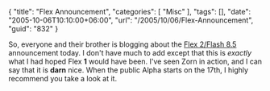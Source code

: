 {
	"title": "Flex Announcement",
	"categories": [
		"Misc"
	],
	"tags": [],
	"date": "2005-10-06T10:10:00+06:00",
	"url": "/2005/10/06/Flex-Announcement",
	"guid": "832"
}

So, everyone and their brother is blogging about the <a href="http://www.macromedia.com/macromedia/proom/pr/2005/announcing_flex2.html">Flex 2/Flash 8.5</a> announcement today. I don't have much to add except that this is <i>exactly</i> what I had hoped Flex <b>1</b> would have been. I've seen Zorn in action, and I can say that it is <b>darn</b> nice. When the public Alpha starts on the 17th, I highly recommend you take a look at it.